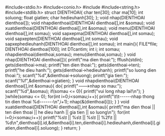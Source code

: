 #include<stdio.h>
#include<conio.h>
#include<iostream>
#include<string.h>
#include<stdlib.h>
struct DIENTHOAI{
	char ten[30];
	char ma[10];
	int soluong;
	float giatien;
	char hedieuhanh[30];
};
void nhap(DIENTHOAI dienthoai[]);
void nhapdienthoai(DIENTHOAI dienthoai[],int &somau);
void xuatdienthoai(DIENTHOAI dienthoai[],int &somau);
void menu(DIENTHOAI dienthoai[],int somau);
void sapxepma(DIENTHOAI dienthoai[],int somau);
void sapxepten(DIENTHOAI dienthoai[],int somau);
void sapxephedieuhanh(DIENTHOAI dienthoai[],int somau);
int main(){
	FILE*file;
	DIENTHOAI dienthoai[100];
	int DTcantim;
	int i;
	int somau;
	nhapdienthoai(dienthoai,somau);
	menu(dienthoai,somau);
}
void nhap(DIENTHOAI dienthoai[]){
    printf("ma dien thoai:");
    fflush(stdin);
	gets(dienthoai->ma);
    printf("ten dien thoai:");
	gets(dienthoai->ten);
	printf("he dieu hanh:");
	gets(dienthoai->hedieuhanh);
	printf("so luong dien thoai:");
	scanf("%d",&dienthoai->soluong);
	printf("gia tien:");
	scanf("%f",&dienthoai->giatien);
}
void nhapdienthoai(DIENTHOAI dienthoai[],int &somau){
	do{
	    printf("--->nhap so mau:");
	    scanf("%d",&somau);
	    if(somau <= 0){
	    	printf("vui long nhap lai!\n");
		}
    }while(somau <= 0);
	for(int i=0;i<somau;i++){
		printf("\t\t------nhap thong tin dien thoai %d-------\n",i+1);
		nhap(&(dienthoai[i]));
	}
}
void xuatdienthoai(DIENTHOAI dienthoai[],int &somau){
	printf("ma dien thoai || ten dien thoai || he dieu hanh || gia tien || so luong\n");
	for(int i=0;i<somau;i++){
		printf("%s\t || %s\t || %s\t || %2f\t || %d\n",dienthoai[i].id,&dienthoai[i].ten,dienthoai[i].hedieuhanh,dienthoai[i].giatien,dienthoai[i].soluong);
	}
	return;
}
